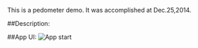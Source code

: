 
This is a pedometer demo. It was accomplished at Dec.25,2014.

##Description:

##App UI:
![App start](https://github.com/lemondy/LemonPedometer/tree/master/image/start.png)

